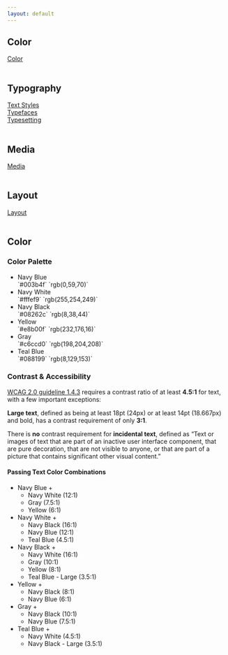 ```yaml
---
layout: default
---
```

## Color<br>
[Color](/color.md)<br>
<br>

## Typography<br>
[Text Styles](/text-styles.md)<br>
[Typefaces](/typefaces.md)<br>
[Typesetting](/typesetting.md)<br>
<br>

## Media<br>
[Media](/media.md)<br>
<br>

## Layout<br>
[Layout](/layout.md)<br>
<br>



## Color

### Color Palette

<ul class="palette">
  <li class="swatch swatch--navy-blue">
    <div class="swatch__name">Navy Blue</div>
    `#003b4f`  
    `rgb(0,59,70)`
  </li><li class="swatch swatch--navy-white">
    <div class="swatch__name">Navy White</div>
    `#fffef9`  
    `rgb(255,254,249)`
  </li><li class="swatch swatch--navy-black">
    <div class="swatch__name">Navy Black</div>
    `#08262c`  
    `rgb(8,38,44)`
  </li><li class="swatch swatch--yellow">
    <div class="swatch__name">Yellow</div>
    `#e8b00f`  
    `rgb(232,176,16)`
  </li><li class="swatch swatch--gray">
    <div class="swatch__name">Gray</div>
    `#c6ccd0`  
    `rgb(198,204,208)`
  </li><li class="swatch swatch--teal-blue">
    <div class="swatch__name">Teal Blue</div>
    `#088199`  
    `rgb(8,129,153)`
  </li>
</ul>

### Contrast & Accessibility

[WCAG 2.0 guideline 1.4.3](https://www.w3.org/TR/WCAG20/#visual-audio-contrast) requires
a contrast ratio of at least **4.5:1** for text, with a few important exceptions:

**Large text**, defined as being at least 18pt (24px) or at least 14pt (18.667px) and
bold, has a contrast requirement of only **3:1**.

There is **no** contrast requirement for **incidental text**, defined as “Text or images
of text that are part of an inactive user interface component, that are pure decoration,
that are not visible to anyone, or that are part of a picture that contains significant
other visual content.”

#### Passing Text Color Combinations

<ul class="text-color-combinations">
  <li class="swatch swatch--navy-blue">
    <div class="swatch__name">Navy Blue +</div>
    <ul class="swatch__options">
      <li class="swatch__option swatch__option--navy-white">Navy White (12:1)</li>
      <li class="swatch__option swatch__option--gray">Gray (7.5:1)</li>
      <li class="swatch__option swatch__option--yellow">Yellow (6:1)</li>
    </ul>
  </li>
  <li class="swatch swatch--navy-white">
    <div class="swatch__name">Navy White +</div>
    <ul class="swatch__options">
      <li class="swatch__option swatch__option--navy-black">Navy Black (16:1)</li>
      <li class="swatch__option swatch__option--navy-blue">Navy Blue (12:1)</li>
      <li class="swatch__option swatch__option--teal-blue">Teal Blue (4.5:1)</li>
    </ul>
  </li>
  <li class="swatch swatch--navy-black">
    <div class="swatch__name">Navy Black +</div>
    <ul class="swatch__options">
      <li class="swatch__option swatch__option--navy-white">Navy White (16:1)</li>
      <li class="swatch__option swatch__option--gray">Gray (10:1)</li>
      <li class="swatch__option swatch__option--yellow">Yellow (8:1)</li>
      <li class="swatch__option swatch__option--teal-blue swatch__option--large">Teal Blue - Large (3.5:1)</li>
    </ul>
  </li>
  <li class="swatch swatch--yellow">
    <div class="swatch__name">Yellow +</div>
    <ul class="swatch__options">
      <li class="swatch__option swatch__option--navy-black">Navy Black (8:1)</li>
      <li class="swatch__option swatch__option--navy-blue">Navy Blue (6:1)</li>
    </ul>
  </li>
  <li class="swatch swatch--gray">
    <div class="swatch__name">Gray +</div>
    <ul class="swatch__options">
      <li class="swatch__option swatch__option--navy-black">Navy Black (10:1)</li>
      <li class="swatch__option swatch__option--navy-blue">Navy Blue (7.5:1)</li>
    </ul>
  </li>
  <li class="swatch swatch--teal-blue">
    <div class="swatch__name">Teal Blue +</div>
    <ul class="swatch__options">
      <li class="swatch__option swatch__option--navy-white">Navy White (4.5:1)</li>
      <li class="swatch__option swatch__option--navy-black swatch__option--large">Navy Black - Large (3.5:1)</li>
    </ul>
  </li>
</ul>
